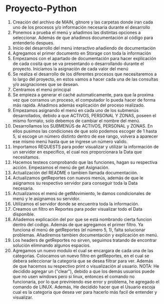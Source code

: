 # Proyecto-Python
1. Creación del archivo de MAIN, gitnore y las carpetas donde iran cada uno de los procesos y/o información necesaria durante el desarrollo
2. Ponemos a prueba el menú y añadimos las distintas opciones a seleccionar. Además de que añadimos documentación al código para entenderlo despues.
3. Inicio del desarrollo del menú interactivo añadiendo de documentación
4. Agregamos el primer documento en Storage con toda la información
5. Empezamos con el apartado de documentación para hacer explicación de cada cosita que se va presentando o desarrollando durante el proyecto. Iniciamos la asignación de cada valor del menú
6. Se realiza el desarrollo de los diferentes procesos que necesitaremos a lo largo del proyecto, en estos vamos a hacer cada una de las consultas y/o asignaciones que se desean.
7. Centramos el menú principal
8. Se empieza a generar el caché automaticamente, para que la proxima vez que corramos un proceso, el computador lo pueda hacer de forma más rapida. Añadimos además explicación del proceso realizado.
9. Empezamos asignando el menú en cada uno de los submenús desarrollados, debido a que ACTIVOS, PERSONAL Y ZONAS, poseen el mismo formato, solo debemos de cambiar el nombre del menú.
10. Desarrollamos los SUBMENÚS de ACTIVOS, PERSONAL y ZONAS. En ellos pusimos las condiciones de que solo podemos escoger de 1 hasta 5, si escoge un número distinto dentro de ese rango, volvera a aparecer ese mismo menú hasta que se ingrese un número valido.
11. Importamos REQUESTS para poder visualizar y utilizar la información de un servidor en especifico, el cual nos proporcionara la Data que necesitamos.
12. Hacemos testeos comprobando que las funciones, hagan su respectiva acción. Empezamos el menú de get Asignación.
13. Actualización del README o tambien llamada documentación.
14. Actualizamos getReportes con nuevos menús, además de que le asignamos su respectivo servidor para conseguir toda la Data necesaria.
15. Actualizamos el menú de getMovimiento, le damos condicionales de menú y le asignamos su servidor.
16. Utilizamos el servidor donde se encuentra toda la información.
17. Creamos un filtro en Reportes para poder visualizar todo el Data disponible.
18. Añademos explicación del por que se está nombrando cierta funcion dentro del codigo. Además de que agregamos el primer filtro. Ya funciona el menú de getReportes (el número 5, 1), falta solucionar problemas. Añadiremos tambien documentación y explicación en menú.
19. Los headers de getReportes no sirven, seguimos tratando de encontrar solución eliminando algunos espacios.
20. Agregamos un nuevo modulo el cual se encargara de cada una de las categorias. Colocamos un nuevo filtro en getReportes, en el cual se debera seleccionar la categoria que se desea filtrar para ver. Además de que hacemos su respectivo print o visualización al usuario. NOTA: He decidido agregar un ("clear"), debido a que los demás usuarios puede que no usen windows pero si linux, entonces el comando no funcionaria, por lo que previniendo ese error y problema, he agregado el comando de LINUX. Además, He decidido hacer que el Usuario escoja cual es la categoria que desea ver para hacerlo más facil de entender y visualizar.